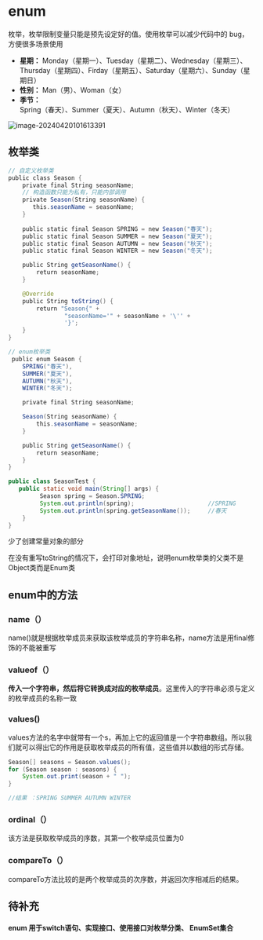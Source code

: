 # enum

枚举，枚举限制变量只能是预先设定好的值。使用枚举可以减少代码中的 bug，方便很多场景使用

- **星期：** Monday（星期一）、Tuesday（星期二）、Wednesday（星期三）、Thursday（星期四）、Firday（星期五）、Saturday（星期六）、Sunday（星期日）
- **性别：** Man（男）、Woman（女）
- **季节：** Spring（春天）、Summer（夏天）、Autumn（秋天）、Winter（冬天）

![image-20240420101613391](C:\Users\25762\AppData\Roaming\Typora\typora-user-images\image-20240420101613391.png)

## 枚举类

```java
// 自定义枚举类
public class Season {
    private final String seasonName;
    // 构造函数只能为私有，只能内部调用
    private Season(String seasonName) {
       this.seasonName = seasonName;
    }
    
    public static final Season SPRING = new Season("春天");
    public static final Season SUMMER = new Season("夏天");
    public static final Season AUTUMN = new Season("秋天");
    public static final Season WINTER = new Season("冬天");

    public String getSeasonName() {
        return seasonName;
    }

    @Override
    public String toString() {
        return "Season{" +
                "seasonName='" + seasonName + '\'' +
                '}';
    }
}

// enum枚举类
 public enum Season {
    SPRING("春天"),
    SUMMER("夏天"),
    AUTUMN("秋天"),
    WINTER("冬天");

    private final String seasonName;

    Season(String seasonName) {
        this.seasonName = seasonName;
    }

    public String getSeasonName() {
        return seasonName;
    }
}

public class SeasonTest {
   public static void main(String[] args) {
         Season spring = Season.SPRING;
         System.out.println(spring);                     //SPRING
         System.out.println(spring.getSeasonName());     //春天
    }
}
```

少了创建常量对象的部分

在没有重写toString的情况下，会打印对象地址，说明enum枚举类的父类不是Object类而是Enum类

## enum中的方法

### name（）

name()就是根据枚举成员来获取该枚举成员的字符串名称，name方法是用final修饰的不能被重写

### valueof（）

**传入一个字符串，然后将它转换成对应的枚举成员**。这里传入的字符串必须与定义的枚举成员的名称一致

### values()

values方法的名字中就带有一个s，再加上它的返回值是一个字符串数组。所以我们就可以得出它的作用是获取枚举成员的所有值，这些值并以数组的形式存储。

```java
Season[] seasons = Season.values();
for (Season season : seasons) {
    System.out.print(season + " ");
}

//结果 ：SPRING SUMMER AUTUMN WINTER
```

### ordinal（）

该方法是获取枚举成员的序数，其第一个枚举成员位置为0

### compareTo（）

compareTo方法比较的是两个枚举成员的次序数，并返回次序相减后的结果。



## 待补充

#### enum 用于switch语句、实现接口、使用接口对枚举分类、 EnumSet集合
